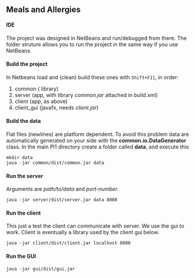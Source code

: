 ## Meals and Allergies

#### IDE

The project was designed in NetBeans and run/debugged from there. The folder struture allows you to run the project in the same way if you use NetBeans.

#### Build the project

In Netbeans load and (clean) build these ones with `Shift+F11`, in order:

1. common ( library)
2. server (app, with library *common.jar* attached in build.xml)
3. client (app, as above)
4. client_gui (javafx, needs *client.jar*)

#### Build the data

Flat files (newlines) are platform dependent. To avoid this problem data are automatically generated on your side with the  **common.io.DataGenerator** class.  In the main PI1 directory create a folder called **data**, and execute this

	mkdir data
	java -jar common/dist/common.jar data

#### Run the server

Arguments are *path/to/data* and *port-number*.

	java -jar server/dist/server.jar data 8080

#### Run the client

This just a test the client can communicate with server. We use the gui to work. Client is eventually a library used by the client gui below.

	java -jar client/dist/client.jar localhost 8080

#### Run the GUI 

	java -jar gui/dist/gui.jar


